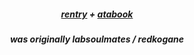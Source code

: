 
<h5 align="center"

  
<h5 align="center"> 

[rentry](https://rentry.co/koganee) + [atabook](https://keithgane.atabook.org/)


<h5 align="center"> 
was originally labsoulmates / redkogane
